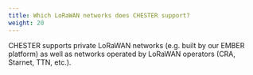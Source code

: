 ```yaml
---
title: Which LoRaWAN networks does CHESTER support?
weight: 20
---
```


CHESTER supports private LoRaWAN networks (e.g. built by our EMBER platform) as well as networks operated by LoRaWAN operators (CRA, Starnet, TTN, etc.).